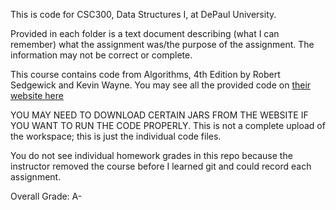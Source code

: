 This is code for CSC300, Data Structures I, at DePaul University.

Provided in each folder is a text document describing (what I can remember) what the assignment was/the purpose of the assignment. The information may not be correct or complete. 

This course contains code from Algorithms, 4th Edition by Robert Sedgewick and Kevin Wayne. You may see all the provided code on [their website here](https://algs4.cs.princeton.edu/home/)

YOU MAY NEED TO DOWNLOAD CERTAIN JARS FROM THE WEBSITE IF YOU WANT TO RUN THE CODE PROPERLY. This is not a complete upload of the workspace; this is just the individual code files. 

You do not see individual homework grades in this repo because the instructor removed the course before I learned git and could record each assignment.

Overall Grade: A-
